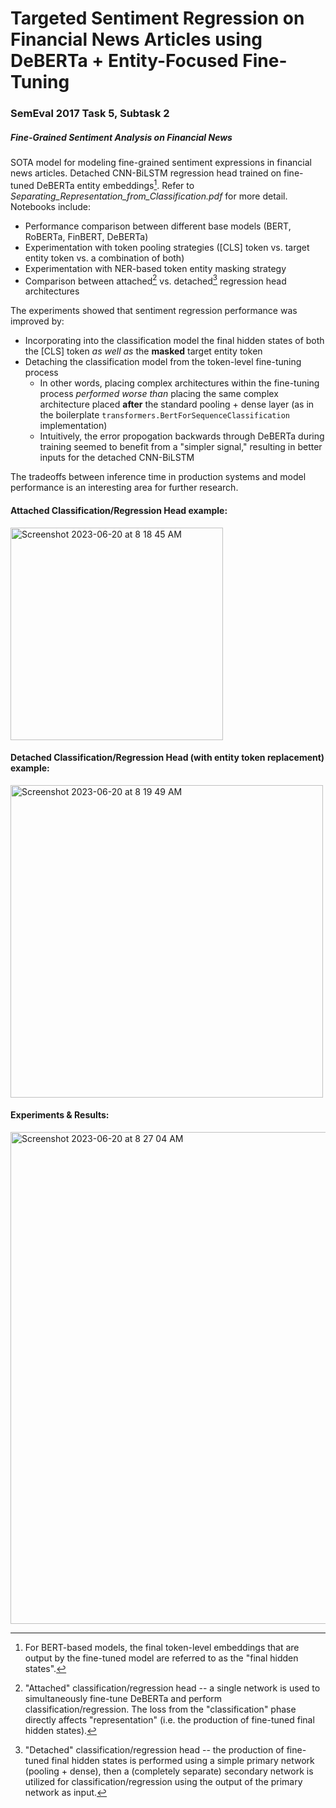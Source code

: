 # Targeted Sentiment Regression on Financial News Articles using DeBERTa + Entity-Focused Fine-Tuning
### SemEval 2017 Task 5, Subtask 2
##### Fine-Grained Sentiment Analysis on Financial News

SOTA model for modeling fine-grained sentiment expressions in financial news articles. Detached CNN-BiLSTM regression head trained on fine-tuned DeBERTa entity embeddings[^1]. Refer to _Separating_Representation_from_Classification.pdf_ for more detail. Notebooks include:

* Performance comparison between different base models (BERT, RoBERTa, FinBERT, DeBERTa)
* Experimentation with token pooling strategies (\[CLS\] token vs. target entity token vs. a combination of both)
* Experimentation with NER-based token entity masking strategy
* Comparison between attached[^2] vs. detached[^3] regression head architectures

The experiments showed that sentiment regression performance was improved by:
* Incorporating into the classification model the final hidden states of both the \[CLS\] token _as well as_ the __masked__ target entity token
* Detaching the classification model from the token-level fine-tuning process
  * In other words, placing complex architectures within the fine-tuning process _performed worse than_ placing the same complex architecture placed __after__ the standard pooling + dense layer (as in the boilerplate ```transformers.BertForSequenceClassification``` implementation)
  * Intuitively, the error propogation backwards through DeBERTa during training seemed to benefit from a "simpler signal," resulting in better inputs for the detached CNN-BiLSTM

The tradeoffs between inference time in production systems and model performance is an interesting area for further research. 

#### Attached Classification/Regression Head example:
<img width="340" alt="Screenshot 2023-06-20 at 8 18 45 AM" src="https://github.com/sfuller14/DeBERTa_Entity-Focused_Fine-Tuning/assets/54780092/4bf1587a-99ea-4b9e-a9c4-7580203fdde3">
  
#### Detached Classification/Regression Head (with entity token replacement) example:
<img width="500" alt="Screenshot 2023-06-20 at 8 19 49 AM" src="https://github.com/sfuller14/DeBERTa_Entity-Focused_Fine-Tuning/assets/54780092/f42655e8-1f4f-4f4d-982c-d65a4bebdcfd">

#### Experiments & Results:
<img width="787" alt="Screenshot 2023-06-20 at 8 27 04 AM" src="https://github.com/sfuller14/DeBERTa_Entity-Focused_Fine-Tuning/assets/54780092/a00d7078-6c51-4792-98bd-80fb75dbe084">


[^1]: For BERT-based models, the final token-level embeddings that are output by the fine-tuned model are referred to as the "final hidden states".

[^2]: "Attached" classification/regression head -- a single network is used to simultaneously fine-tune DeBERTa and perform classification/regression. The loss from the "classification" phase directly affects "representation" (i.e. the production of fine-tuned final hidden states).

[^3]: "Detached" classification/regression head -- the production of fine-tuned final hidden states is performed using a simple primary network (pooling + dense), then a (completely separate) secondary network is utilized for classification/regression using the output of the primary network as input. 
